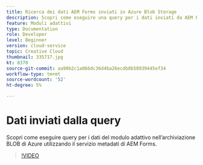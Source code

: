 ```yaml
---
title: Ricerca dei dati AEM Forms inviati in Azure Blob Storage
description: Scopri come eseguire una query per i dati inviati da AEM Forms in Azure Blob Storage utilizzando il servizio metadati del modello dati del modulo.
feature: Moduli adattivi
type: Documentation
role: Developer
level: Beginner
version: cloud-service
topic: Creative Cloud
thumbnail: 335717.jpg
kt: 8370
source-git-commit: aa90b2c1a066dc36d4ba26ecdb8b58939445ef34
workflow-type: tm+mt
source-wordcount: '52'
ht-degree: 5%

---
```


# Dati inviati dalla query

Scopri come eseguire query per i dati del modulo adattivo nell’archiviazione BLOB di Azure utilizzando il servizio metadati di AEM Forms.

>[!VIDEO](https://video.tv.adobe.com/v/335717/?quality=12&learn=on)


